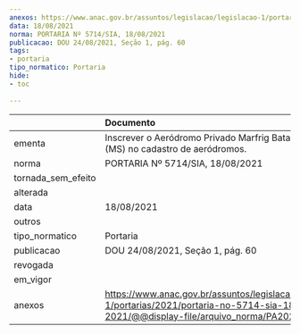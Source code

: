```yaml
---
anexos: https://www.anac.gov.br/assuntos/legislacao/legislacao-1/portarias/2021/portaria-no-5714-sia-18-08-2021/@@display-file/arquivo_norma/PA2021-5714.pdf
data: 18/08/2021
norma: PORTARIA Nº 5714/SIA, 18/08/2021
publicacao: DOU 24/08/2021, Seção 1, pág. 60
tags:
- portaria
tipo_normatico: Portaria
hide: 
- toc 
 
---
```


|                    | Documento                                                                                                                                            |
|:-------------------|:-----------------------------------------------------------------------------------------------------------------------------------------------------|
| ementa             | Inscrever o Aeródromo Privado Marfrig Bataguassu MS (MS) no cadastro de aeródromos.                                                                  |
| norma              | PORTARIA Nº 5714/SIA, 18/08/2021                                                                                                                     |
| tornada_sem_efeito |                                                                                                                                                      |
| alterada           |                                                                                                                                                      |
| data               | 18/08/2021                                                                                                                                           |
| outros             |                                                                                                                                                      |
| tipo_normatico     | Portaria                                                                                                                                             |
| publicacao         | DOU 24/08/2021, Seção 1, pág. 60                                                                                                                     |
| revogada           |                                                                                                                                                      |
| em_vigor           |                                                                                                                                                      |
| anexos             | https://www.anac.gov.br/assuntos/legislacao/legislacao-1/portarias/2021/portaria-no-5714-sia-18-08-2021/@@display-file/arquivo_norma/PA2021-5714.pdf |
